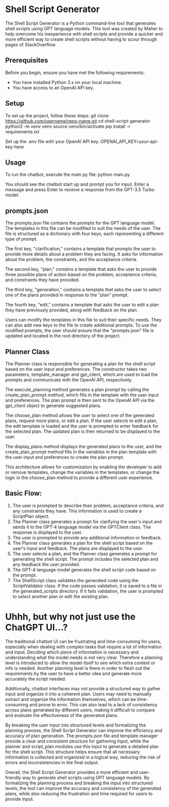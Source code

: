 # Shell Script Generator
The Shell Script Generator is a Python command-line tool that generates shell scripts using GPT language models. This tool was created by Maher to help overcome his inexperience with shell scripts and provide a quicker and more efficient way to create shell scripts without having to scour through pages of StackOverflow.

## Prerequisites
Before you begin, ensure you have met the following requirements:

- You have installed Python 3.x on your local machine.
- You have access to an OpenAI API key.

## Setup
To set up the project, follow these steps:
git clone https://github.com/username/repo-name.git
cd shell-script-generator
python3 -m venv venv
source venv/bin/activate
pip install -r requirements.txt

Set up the .env file with your OpenAI API key:
OPENAI_API_KEY=your-api-key-here

## Usage
To run the chatbot, execute the main.py file:
python main.py

You should see the chatbot start up and prompt you for input. Enter a message and press Enter to receive a response from the GPT-3.5 Turbo model.

## prompts.json
The prompts.json file contains the prompts for the GPT language model. The templates in this file can be modified to suit the needs of the user. The file is structured as a dictionary with four keys, each representing a different type of prompt.

The first key, "clarification," contains a template that prompts the user to provide more details about a problem they are facing. It asks for information about the problem, the constraints, and the acceptance criteria.

The second key, "plan," contains a template that asks the user to provide three possible plans of action based on the problem, acceptance criteria, and constraints they have provided.

The third key, "generation," contains a template that asks the user to select one of the plans provided in response to the "plan" prompt.

The fourth key, "edit," contains a template that asks the user to edit a plan they have previously provided, along with feedback on the plan.

Users can modify the templates in this file to suit their specific needs. They can also add new keys to the file to create additional prompts. To use the modified prompts, the user should ensure that the "prompts.json" file is updated and located in the root directory of the project.

## Planner Class
The Planner class is responsible for generating a plan for the shell script based on the user input and preferences. The constructor takes two parameters, template_manager and gpt_client, which are used to load the prompts and communicate with the OpenAI API, respectively.

The execute_planning method generates a plan prompt by calling the create_plan_prompt method, which fills in the template with the user input and preferences. The plan prompt is then sent to the OpenAI API via the gpt_client object to generate suggested plans.

The choose_plan method allows the user to select one of the generated plans, request more plans, or edit a plan. If the user selects to edit a plan, the edit template is loaded and the user is prompted to enter feedback for the selected plan. The updated plan is then returned to be displayed to the user.

The display_plans method displays the generated plans to the user, and the create_plan_prompt method fills in the variables in the plan template with the user input and preferences to create the plan prompt.

This architecture allows for customization by enabling the developer to add or remove templates, change the variables in the templates, or change the logic in the choose_plan method to provide a different user experience.

## Basic Flow:

1. The user is prompted to describe their problem, acceptance criteria, and any constraints they have. This information is used to create a ScriptPlan object.
2. The Planner class generates a prompt for clarifying the user's input and sends it to the GPT-4 language model via the GPTClient class. The response is displayed to the user.
3. The user is prompted to provide any additional information or feedback.
4. The Planner class generates a plan for the shell script based on the user's input and feedback. The plans are displayed to the user.
5. The user selects a plan, and the Planner class generates a prompt for generating the shell script. The prompt includes the selected plan and any feedback the user provided.
6. The GPT-4 language model generates the shell script code based on the prompt.
7. The ShellScript class validates the generated code using the ScriptValidator class. If the code passes validation, it is saved to a file in the generated_scripts directory. If it fails validation, the user is prompted to select another plan or edit the existing plan.

# Uhhh, but why not just use the ChatGPT UI...?
The traditional chatbot UI can be frustrating and time-consuming for users, especially when dealing with complex tasks that require a lot of information and input. Deciding which piece of information is necessary and understanding what the model needs is not very clear. Therefore a planning level is introduced to allow the model itself to see which extra context or info is needed. Another planning level is there in order to flesh out the requirements by the user to have a better idea and generate more accurately the script needed.

Additionally, chatbot interfaces may not provide a structured way to gather input and organize it into a coherent plan. Users may need to manually extract and organize the information themselves, which can be time-consuming and prone to error. This can also lead to a lack of consistency across plans generated by different users, making it difficult to compare and evaluate the effectiveness of the generated plans.

By breaking the user input into structured levels and formalizing the planning process, the Shell Script Generator can improve the efficiency and accuracy of plan generation. The prompts.json file and template manager provide a clear and consistent structure for gathering input, while the planner and script_plan modules use this input to generate a detailed plan for the shell script. This structure helps ensure that all necessary information is collected and organized in a logical way, reducing the risk of errors and inconsistencies in the final output.

Overall, the Shell Script Generator provides a more efficient and user-friendly way to generate shell scripts using GPT language models. By formalizing the planning process and breaking the input into structured levels, the tool can improve the accuracy and consistency of the generated plans, while also reducing the frustration and time required for users to provide input.
